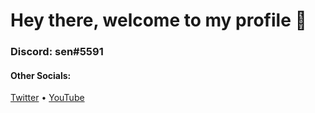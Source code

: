 # Hey there, welcome to my profile 👋
### Discord: sen#5591

#### Other Socials:
[Twitter](https://twitter.com/senf0g) • [YouTube](https://www.youtube.com/c/sen1337)
